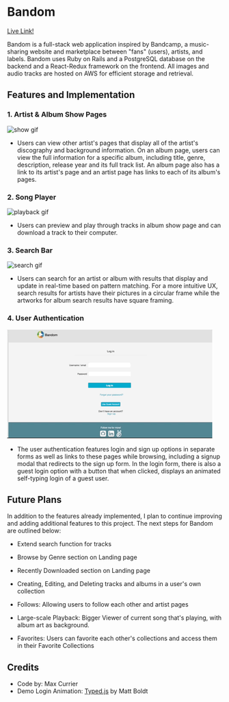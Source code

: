 # Bandom

[Live Link!](https://bandom.herokuapp.com/#/login)

Bandom is a full-stack web application inspired by Bandcamp, a music-sharing
website and marketplace between "fans" (users), artists, and labels.
Bandom uses Ruby on Rails and a PostgreSQL database on the backend
and a React-Redux framework on the frontend. All images and audio tracks are hosted on AWS for efficient storage and retrieval.

## Features and Implementation

### 1. Artist & Album Show Pages

![show gif](app/assets/images/album-artist.gif)

- Users can view other artist's pages that display all of the artist's discography and background information. On an album page, users can view the full information for a specific album, including title, genre, description, release year and its full track list. An album page also has a link to its artist's page and an artist page has links to each of its album's pages.

### 2. Song Player

![playback gif](app/assets/images/bandom-playback.gif)

- Users can preview and play through tracks in album show page and can download a track to their computer.

### 3. Search Bar

![search gif](app/assets/images/bandom-search.gif)

- Users can search for an artist or album with results that display and update in real-time based on pattern matching. For a more intuitive UX, search results for artists have their pictures in a circular frame while the artworks for album search results have square framing.

### 4. User Authentication

![login gif](app/assets/images/bandom-login.gif)

- The user authentication features login and sign up options in separate forms as well as links to these pages while browsing, including a signup modal that redirects to the sign up form. In the login form, there is also a guest login option with a button that when clicked, displays an animated self-typing login of a guest user.

## Future Plans

In addition to the features already implemented, I plan to continue improving and adding additional features to this project. The next steps for Bandom are outlined below:

- Extend search function for tracks

- Browse by Genre section on Landing page

- Recently Downloaded section on Landing page

- Creating, Editing, and Deleting tracks and albums in a user's own collection

- Follows: Allowing users to follow each other and artist pages

- Large-scale Playback: Bigger Viewer of current song that's playing, with album art as background.

- Favorites: Users can favorite each other's collections and access them in their Favorite Collections

## Credits

* Code by: Max Currier
* Demo Login Animation: [Typed.js](https://github.com/mattboldt/typed.js/) by Matt Boldt

